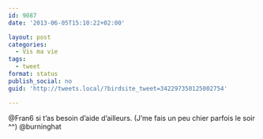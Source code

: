 ```yaml
---
id: 9087
date: '2013-06-05T15:10:22+02:00'

layout: post
categories:
  - Vis ma vie
tags:
  - tweet
format: status
publish_social: no
guid: 'http://tweets.local/?birdsite_tweet=342297350125002754'

---
```


@Fran6 si t’as besoin d’aide d’ailleurs. (J’me fais un peu chier parfois le soir ^^) @burninghat